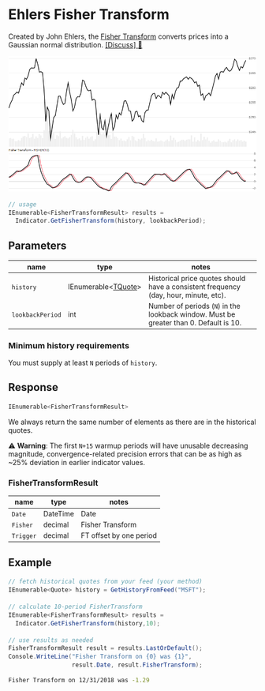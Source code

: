 # Ehlers Fisher Transform

Created by John Ehlers, the [Fisher Transform](https://www.investopedia.com/terms/f/fisher-transform.asp) converts prices into a Gaussian normal distribution.
[[Discuss] :speech_balloon:](https://github.com/DaveSkender/Stock.Indicators/discussions/409 "Community discussion about this indicator")

![image](chart.png)

```csharp
// usage
IEnumerable<FisherTransformResult> results =
  Indicator.GetFisherTransform(history, lookbackPeriod);  
```

## Parameters

| name | type | notes
| -- |-- |--
| `history` | IEnumerable\<[TQuote](../../docs/GUIDE.md#historical-quotes)\> | Historical price quotes should have a consistent frequency (day, hour, minute, etc).
| `lookbackPeriod` | int | Number of periods (`N`) in the lookback window.  Must be greater than 0.  Default is 10.

### Minimum history requirements

You must supply at least `N` periods of `history`.

## Response

```csharp
IEnumerable<FisherTransformResult>
```

We always return the same number of elements as there are in the historical quotes.

:warning: **Warning**: The first `N+15` warmup periods will have unusable decreasing magnitude, convergence-related precision errors that can be as high as ~25% deviation in earlier indicator values.

### FisherTransformResult

| name | type | notes
| -- |-- |--
| `Date` | DateTime | Date
| `Fisher` | decimal | Fisher Transform
| `Trigger` | decimal | FT offset by one period

## Example

```csharp
// fetch historical quotes from your feed (your method)
IEnumerable<Quote> history = GetHistoryFromFeed("MSFT");

// calculate 10-period FisherTransform
IEnumerable<FisherTransformResult> results =
  Indicator.GetFisherTransform(history,10);

// use results as needed
FisherTransformResult result = results.LastOrDefault();
Console.WriteLine("Fisher Transform on {0} was {1}",
                  result.Date, result.FisherTransform);
```

```bash
Fisher Transform on 12/31/2018 was -1.29
```
